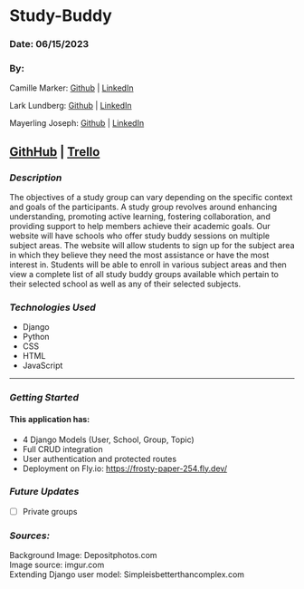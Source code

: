 # Study-Buddy

### Date: 06/15/2023

### By:

Camille Marker: [Github](https://github.com/camillemarker) | [LinkedIn](https://www.linkedin.com/in/camillemarker/)

Lark Lundberg: [Github](https://github.com/elizabethlundberg) | [LinkedIn]()

Mayerling Joseph: [Github](https://github.com/mayerlingmj) | [LinkedIn](https://www.linkedin.com/in/mayerling-joseph/)

## [GithHub](https://github.com/mayerlingmj/Study-Buddy) | [Trello](https://trello.com/b/B8qR7XVN/study-buddy-app)

### **_Description_**

The objectives of a study group can vary depending on the specific context and goals of the participants. A study group revolves around enhancing understanding, promoting active learning, fostering collaboration, and providing support to help members achieve their academic goals. Our website will have schools who offer study buddy sessions on multiple subject areas. The website will allow students to sign up for the subject area in which they believe they need the most assistance or have the most interest in. Students will be able to enroll in various subject areas and then view a complete list of all study buddy groups available which pertain to their selected school as well as any of their selected subjects.

### **_Technologies Used_**

- Django
- Python
- CSS
- HTML
- JavaScript

---

### **_Getting Started_**

#### This application has:

- 4 Django Models (User, School, Group, Topic)
- Full CRUD integration
- User authentication and protected routes
- Deployment on Fly.io: https://frosty-paper-254.fly.dev/

### **_Future Updates_**

- [ ] Private groups

### **_Sources:_**

Background Image: Depositphotos.com  
Image source: imgur.com  
Extending Django user model: Simpleisbetterthancomplex.com
